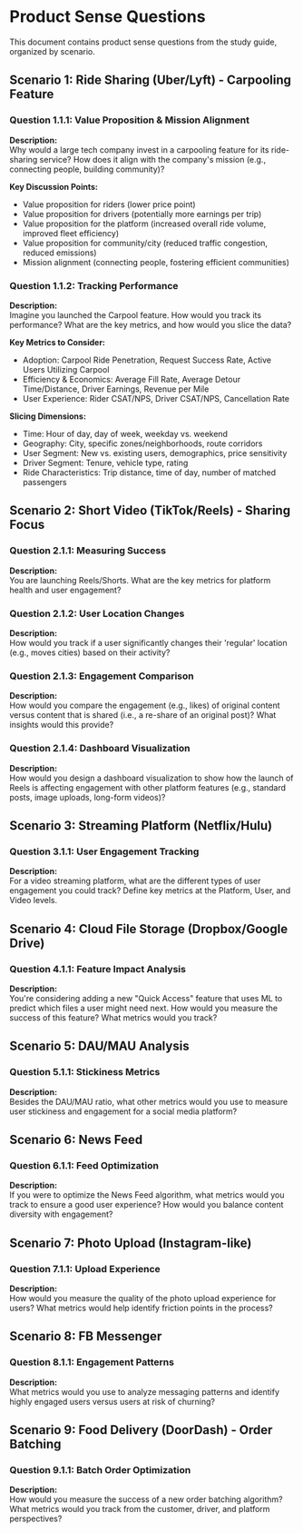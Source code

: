 # Product Sense Questions

This document contains product sense questions from the study guide, organized by scenario.

## Scenario 1: Ride Sharing (Uber/Lyft) - Carpooling Feature

### Question 1.1.1: Value Proposition & Mission Alignment

**Description:**  
Why would a large tech company invest in a carpooling feature for its ride-sharing service? How does it align with the company's mission (e.g., connecting people, building community)?

**Key Discussion Points:**
- Value proposition for riders (lower price point)
- Value proposition for drivers (potentially more earnings per trip)
- Value proposition for the platform (increased overall ride volume, improved fleet efficiency)
- Value proposition for community/city (reduced traffic congestion, reduced emissions)
- Mission alignment (connecting people, fostering efficient communities)

### Question 1.1.2: Tracking Performance

**Description:**  
Imagine you launched the Carpool feature. How would you track its performance? What are the key metrics, and how would you slice the data?

**Key Metrics to Consider:**
- Adoption: Carpool Ride Penetration, Request Success Rate, Active Users Utilizing Carpool
- Efficiency & Economics: Average Fill Rate, Average Detour Time/Distance, Driver Earnings, Revenue per Mile
- User Experience: Rider CSAT/NPS, Driver CSAT/NPS, Cancellation Rate

**Slicing Dimensions:**
- Time: Hour of day, day of week, weekday vs. weekend
- Geography: City, specific zones/neighborhoods, route corridors
- User Segment: New vs. existing users, demographics, price sensitivity
- Driver Segment: Tenure, vehicle type, rating
- Ride Characteristics: Trip distance, time of day, number of matched passengers

## Scenario 2: Short Video (TikTok/Reels) - Sharing Focus

### Question 2.1.1: Measuring Success

**Description:**  
You are launching Reels/Shorts. What are the key metrics for platform health and user engagement?

### Question 2.1.2: User Location Changes

**Description:**  
How would you track if a user significantly changes their 'regular' location (e.g., moves cities) based on their activity?

### Question 2.1.3: Engagement Comparison

**Description:**  
How would you compare the engagement (e.g., likes) of original content versus content that is shared (i.e., a re-share of an original post)? What insights would this provide?

### Question 2.1.4: Dashboard Visualization

**Description:**  
How would you design a dashboard visualization to show how the launch of Reels is affecting engagement with other platform features (e.g., standard posts, image uploads, long-form videos)?

## Scenario 3: Streaming Platform (Netflix/Hulu)

### Question 3.1.1: User Engagement Tracking

**Description:**  
For a video streaming platform, what are the different types of user engagement you could track? Define key metrics at the Platform, User, and Video levels.

## Scenario 4: Cloud File Storage (Dropbox/Google Drive)

### Question 4.1.1: Feature Impact Analysis

**Description:**  
You're considering adding a new "Quick Access" feature that uses ML to predict which files a user might need next. How would you measure the success of this feature? What metrics would you track?

## Scenario 5: DAU/MAU Analysis

### Question 5.1.1: Stickiness Metrics

**Description:**  
Besides the DAU/MAU ratio, what other metrics would you use to measure user stickiness and engagement for a social media platform?

## Scenario 6: News Feed

### Question 6.1.1: Feed Optimization

**Description:**  
If you were to optimize the News Feed algorithm, what metrics would you track to ensure a good user experience? How would you balance content diversity with engagement?

## Scenario 7: Photo Upload (Instagram-like)

### Question 7.1.1: Upload Experience

**Description:**  
How would you measure the quality of the photo upload experience for users? What metrics would help identify friction points in the process?

## Scenario 8: FB Messenger

### Question 8.1.1: Engagement Patterns

**Description:**  
What metrics would you use to analyze messaging patterns and identify highly engaged users versus users at risk of churning?

## Scenario 9: Food Delivery (DoorDash) - Order Batching

### Question 9.1.1: Batch Order Optimization

**Description:**  
How would you measure the success of a new order batching algorithm? What metrics would you track from the customer, driver, and platform perspectives? 
